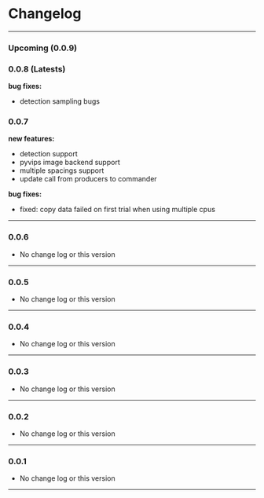 # Changelog
---
### **Upcoming** (0.0.9)

### 0.0.8 (**Latests**)
**bug fixes:**
 - detection sampling bugs 

### 0.0.7

**new features:**
 - detection support
 - pyvips image backend support
 - multiple spacings support
 - update call from producers to commander

**bug fixes:**
 - fixed: copy data failed on first trial when using multiple cpus

---
### 0.0.6 
 - No change log or this version
---
### 0.0.5

- No change log or this version
---
### 0.0.4
- No change log or this version
---
### 0.0.3
- No change log or this version
---
### 0.0.2
- No change log or this version
---
### 0.0.1
- No change log or this version
---

<!-- 
**new features:**

**bug fixes:**

**depreciations:** -->
